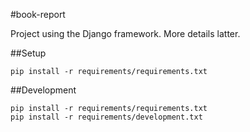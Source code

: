 #book-report

Project using the Django framework. More details latter.

##Setup

    pip install -r requirements/requirements.txt

##Development

    pip install -r requirements/requirements.txt
    pip install -r requirements/development.txt

